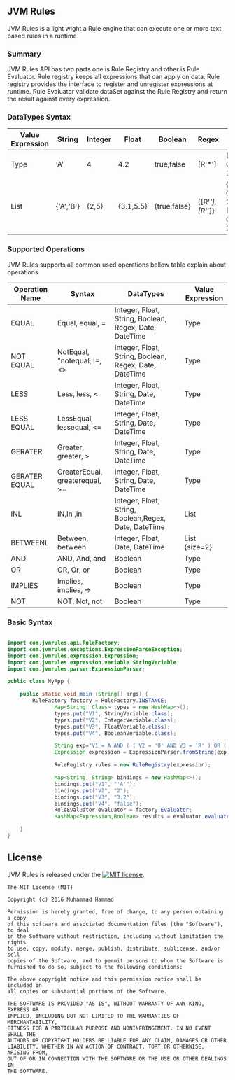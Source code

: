 ## JVM Rules
JVM Rules is a light wight a Rule engine that can execute one or more text based rules in a runtime.

### Summary
JVM Rules API has two parts one is Rule Registry and other is Rule Evaluator. Rule registry keeps all expressions that can apply on data. Rule registry provides the interface to register and unregister expressions at runtime. Rule Evaluator validate dataSet against the Rule Registry and return the result against every expression.


### DataTypes Syntax

| Value Expression      | String    | Integer   | Float     | Boolean       | Regex           | Date                           | DateTime                                        |
| -----------------     | --------- | --------- | --------- | ------------- | ----------------|------------------------------- | ----------------------------------------------- |
| Type                  |    'A'    |    4      |    4.2    | true,false    |  [R'*']         |[15-01-12016]                   | [15-01-12016-10:20:56]                          |
| List                  | {'A','B'} |   {2,5}   | {3.1,5.5} | {true,false}  | {[R'*'],[R'*']} | {[15-01-2016],[20-02-2016]}    | {[15-01-12016-15:20:56],[20-02-12016-23:20:56]} |


### Supported Operations
JVM Rules supports all common used operations bellow table explain about operations

| Operation Name    | Syntax                             | DataTypes                                              |Value Expression    |
| ----------------- | ---------------------------------- | ------------------------------------------------------ | ------------------ |
| EQUAL             |  Equal, equal, =                   | Integer, Float, String, Boolean, Regex, Date, DateTime | Type               |
| NOT EQUAL         | NotEqual, "notequal, !=, <>        | Integer, Float, String, Boolean, Regex, Date, DateTime | Type               |
| LESS              | Less, less, <                      | Integer, Float, String, Date, DateTime                 | Type               |
| LESS EQUAL        | LessEqual, lessequal, <=           | Integer, Float, String, Date, DateTime                 | Type               |
| GERATER           | Greater, greater, >                | Integer, Float, String, Date, DateTime                 | Type               |
| GERATER EQUAL     | GreaterEqual, greaterequal, >=     | Integer, Float, String, Date, DateTime                 | Type               |
| INL               | IN,In ,in                          | Integer, Float, String, Boolean,Regex, Date, DateTime  | List               |
| BETWEENL          | Between, between                   | Integer, Float, Date, DateTime                         | List {size=2}      |
| AND               | AND, And, and                      | Boolean                                                | Type               |
| OR                | OR, Or, or                         | Boolean                                                | Type               |
| IMPLIES           | Implies, implies, =>               | Boolean                                                | Type               |
| NOT               | NOT, Not, not                      | Boolean                                                | Type               |

### Basic Syntax

```java

import com.jvmrules.api.RuleFactory;
import com.jvmrules.exceptions.ExpressionParseException;
import com.jvmrules.expression.Expression;
import com.jvmrules.expression.veriable.StringVeriable;
import com.jvmrules.parser.ExpressionParser;

public class MyApp {

    public static void main (String[] args) {
        RuleFactory factory = RuleFactory.INSTANCE;
               Map<String, Class> types = new HashMap<>();
               types.put("V1", StringVeriable.class);
               types.put("V2", IntegerVeriable.class);
               types.put("V3", FloatVeriable.class);
               types.put("V4", BooleanVeriable.class);

               String exp="V1 = A AND ( ( V2 = 'O' AND V3 = 'R' ) OR ( V4 = 'G' AND V5 in {'M','N'} ) )";
               Expression expression = ExpressionParser.fromString(exp, types);

               RuleRegistry rules = new RuleRegistry(expression);

               Map<String, String> bindings = new HashMap<>();
               bindings.put("V1", "'A'");
               bindings.put("V2", "2");
               bindings.put("V3", "3.2");
               bindings.put("V4", "false");
               RuleEvaluator evaluator = factory.Evaluator;
               HashMap<Expression,Boolean> results = evaluator.evaluate(rules, bindings);

    }
}
```

## License
JVM Rules is released under the [![MIT license](http://img.shields.io/badge/license-MIT-brightgreen.svg?style=flat)](http://opensource.org/licenses/MIT).

```
The MIT License (MIT)

Copyright (c) 2016 Muhammad Hammad

Permission is hereby granted, free of charge, to any person obtaining a copy
of this software and associated documentation files (the "Software"), to deal
in the Software without restriction, including without limitation the rights
to use, copy, modify, merge, publish, distribute, sublicense, and/or sell
copies of the Software, and to permit persons to whom the Software is
furnished to do so, subject to the following conditions:

The above copyright notice and this permission notice shall be included in
all copies or substantial portions of the Software.

THE SOFTWARE IS PROVIDED "AS IS", WITHOUT WARRANTY OF ANY KIND, EXPRESS OR
IMPLIED, INCLUDING BUT NOT LIMITED TO THE WARRANTIES OF MERCHANTABILITY,
FITNESS FOR A PARTICULAR PURPOSE AND NONINFRINGEMENT. IN NO EVENT SHALL THE
AUTHORS OR COPYRIGHT HOLDERS BE LIABLE FOR ANY CLAIM, DAMAGES OR OTHER
LIABILITY, WHETHER IN AN ACTION OF CONTRACT, TORT OR OTHERWISE, ARISING FROM,
OUT OF OR IN CONNECTION WITH THE SOFTWARE OR THE USE OR OTHER DEALINGS IN
THE SOFTWARE.
```



